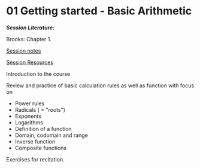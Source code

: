 # 01 Getting started - Basic Arithmetic

**_Session Literature:_**

Brooks: Chapter 1.

[Session notes](https://drive.google.com/file/d/10DUxd8bwDvTrlXp2k5O9uYZmjONJIeNO/view?usp=sharing)

[Session Resources](https://viaucdk-my.sharepoint.com/:f:/g/personal/rib_viauc_dk/EghXF8209dVDlt1O_HZ1pBQBlAJpOv9rY2FdTBL7wytBfw?e=4BfKeR)

Introduction to the course

Review and practice of basic calculation rules as well as function with focus on

- Power rules
- Radicals ( = "roots")
- Exponents
- Logarithms
- Definition of a function
- Domain, codomain and range
- Inverse function
- Composite functions

Exercises for recitation.

